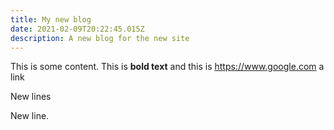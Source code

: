 ```yaml
---
title: My new blog
date: 2021-02-09T20:22:45.015Z
description: A new blog for the new site
---
```

This is some content. This is **bold text** and this is <https://www.google.com> a link

New lines

New line.